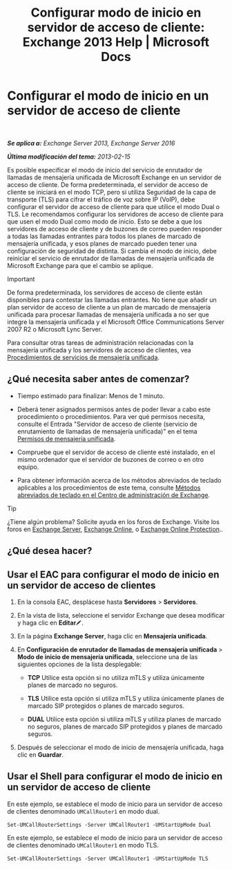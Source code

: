 ﻿---
title: 'Configurar modo de inicio en servidor de acceso de cliente: Exchange 2013 Help | Microsoft Docs'
TOCTitle: Configurar el modo de inicio en un servidor de acceso de cliente
ms:assetid: 71cc9061-9e3c-4b4a-8dbe-f590ca5bcee8
ms:mtpsurl: https://technet.microsoft.com/es-es/library/JJ673533(v=EXCHG.150)
ms:contentKeyID: 50556814
ms.date: 05/22/2018
mtps_version: v=EXCHG.150
ms.translationtype: MT
---

# Configurar el modo de inicio en un servidor de acceso de cliente

 

_**Se aplica a:** Exchange Server 2013, Exchange Server 2016_

_**Última modificación del tema:** 2013-02-15_

Es posible especificar el modo de inicio del servicio de enrutador de llamadas de mensajería unificada de Microsoft Exchange en un servidor de acceso de cliente. De forma predeterminada, el servidor de acceso de cliente se iniciará en el modo TCP, pero si utiliza Seguridad de la capa de transporte (TLS) para cifrar el tráfico de voz sobre IP (VoIP), debe configurar el servidor de acceso de cliente para que utilice el modo Dual o TLS. Le recomendamos configurar los servidores de acceso de cliente para que usen el modo Dual como modo de inicio. Esto se debe a que los servidores de acceso de cliente y de buzones de correo pueden responder a todas las llamadas entrantes para todos los planes de marcado de mensajería unificada, y esos planes de marcado pueden tener una configuración de seguridad de distinta. Si cambia el modo de inicio, debe reiniciar el servicio de enrutador de llamadas de mensajería unificada de Microsoft Exchange para que el cambio se aplique.


> [!IMPORTANT]
> De forma predeterminada, los servidores de acceso de cliente están disponibles para contestar las llamadas entrantes. No tiene que añadir un plan servidor de acceso de cliente a un plan de marcado de mensajería unificada para procesar llamadas de mensajería unificada a no ser que integre la mensajería unificada y el Microsoft Office Communications Server 2007 R2 o Microsoft Lync Server.



Para consultar otras tareas de administración relacionadas con la mensajería unificada y los servidores de acceso de clientes, vea [Procedimientos de servicios de mensajería unificada](um-services-procedures-exchange-2013-help.md).

## ¿Qué necesita saber antes de comenzar?

  - Tiempo estimado para finalizar: Menos de 1 minuto.

  - Deberá tener asignados permisos antes de poder llevar a cabo este procedimiento o procedimientos. Para ver qué permisos necesita, consulte el Entrada "Servidor de acceso de cliente (servicio de enrutamiento de llamadas de mensajería unificada)" en el tema [Permisos de mensajería unificada](unified-messaging-permissions-exchange-2013-help.md).

  - Compruebe que el servidor de acceso de cliente esté instalado, en el mismo ordenador que el servidor de buzones de correo o en otro equipo.

  - Para obtener información acerca de los métodos abreviados de teclado aplicables a los procedimientos de este tema, consulte [Métodos abreviados de teclado en el Centro de administración de Exchange](keyboard-shortcuts-in-the-exchange-admin-center-exchange-online-protection-help.md).


> [!TIP]
> ¿Tiene algún problema? Solicite ayuda en los foros de Exchange. Visite los foros en <A href="https://go.microsoft.com/fwlink/p/?linkid=60612">Exchange Server</A>, <A href="https://go.microsoft.com/fwlink/p/?linkid=267542">Exchange Online</A>, o <A href="https://go.microsoft.com/fwlink/p/?linkid=285351">Exchange Online Protection</A>..



## ¿Qué desea hacer?

## Usar el EAC para configurar el modo de inicio en un servidor de acceso de clientes

1.  En la consola EAC, desplácese hasta **Servidores** \> **Servidores**.

2.  En la vista de lista, seleccione el servidor Exchange que desea modificar y haga clic en **Editar**![Icono Editar](images/Bb124582.6f53ccb2-1f13-4c02-bea0-30690e6ea71d(EXCHG.150).gif "Icono Editar").

3.  En la página **Exchange Server**, haga clic en **Mensajería unificada**.

4.  En **Configuración de enrutador de llamadas de mensajería unificada** \> **Modo de inicio de mensajería unificada**, seleccione una de las siguientes opciones de la lista desplegable:
    
      - **TCP** Utilice esta opción si no utiliza mTLS y utiliza únicamente planes de marcado no seguros.
    
      - **TLS** Utilice esta opción si utiliza mTLS y utiliza únicamente planes de marcado SIP protegidos o planes de marcado seguros.
    
      - **DUAL** Utilice esta opción si utiliza mTLS y utiliza planes de marcado no seguros, planes de marcado SIP protegidos y planes de marcado seguros.

5.  Después de seleccionar el modo de inicio de mensajería unificada, haga clic en **Guardar**.

## Usar el Shell para configurar el modo de inicio en un servidor de acceso de cliente

En este ejemplo, se establece el modo de inicio para un servidor de acceso de clientes denominado `UMCallRouter1` en modo dual.

    Set-UMCallRouterSettings -Server UMCallRouter1 -UMStartUpMode Dual

En este ejemplo, se establece el modo de inicio para un servidor de acceso de clientes denominado `UMCallRouter1` en modo TLS.

    Set-UMCallRouterSettings -Server UMCallRouter1 -UMStartUpMode TLS

